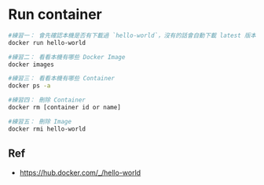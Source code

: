# Run container

```bash
#練習一： 會先確認本機是否有下載過 `hello-world`，沒有的話會自動下載 latest 版本 image
docker run hello-world

#練習二： 看看本機有哪些 Docker Image
docker images

#練習三： 看看本機有哪些 Container
docker ps -a

#練習四： 刪除 Container 
docker rm [container id or name]

#練習五： 刪除 Image
docker rmi hello-world
```

## Ref

- https://hub.docker.com/_/hello-world
